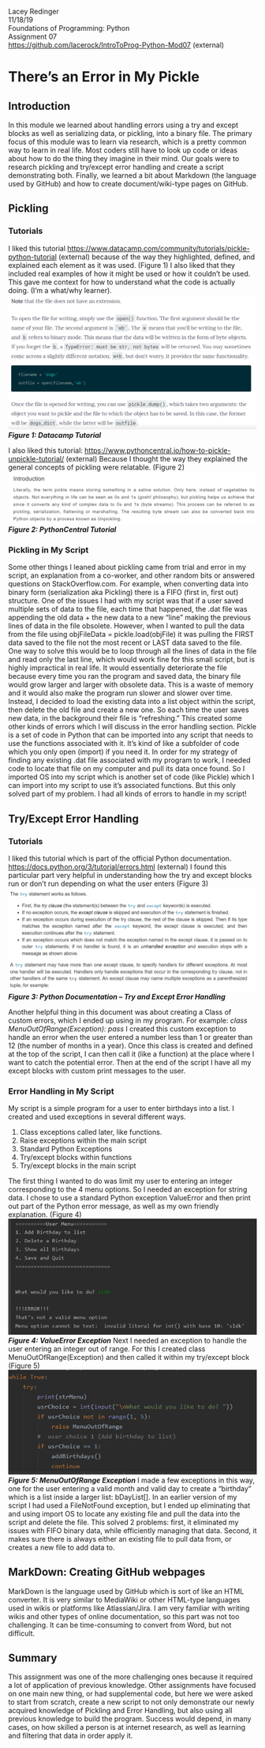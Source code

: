   Lacey Redinger  
  11/18/19  
  Foundations of Programming: Python  
  Assignment 07  
  https://github.com/lacerock/IntroToProg-Python-Mod07 (external)  

# There’s an Error in My Pickle
## Introduction
In this module we learned about handling errors using a try and except blocks as well as serializing data, or pickling, into a binary file. The primary focus of this module was to learn via research, which is a pretty common way to learn in real life. Most coders still have to look up code or ideas about how to do the thing they imagine in their mind. Our goals were to research pickling and try/except error handling and create a script demonstrating both. Finally, we learned a bit about Markdown (the language used by GitHub) and how to create document/wiki-type pages on GitHub.
## Pickling
### Tutorials
I liked this tutorial https://www.datacamp.com/community/tutorials/pickle-python-tutorial (external) because of the way they highlighted, defined, and explained each element as it was used. (Figure 1) I also liked that they included real examples of how it might be used or how it couldn’t be used. This gave me context for how to understand what the code is actually doing. (I’m a what/why learner).
![Figure 1: Datacamp Tutorial](fig1_datacamp.png "Datacamp Tutorial")
***Figure 1: Datacamp Tutorial***

I also liked this tutorial: https://www.pythoncentral.io/how-to-pickle-unpickle-tutorial/ (external) Because I thought the way they explained the general concepts of pickling were relatable. (Figure 2)
![Figure 2: PythonCentral Tutorial](fig2_pythonCentral.png "PythonCentral Tutorial")
***Figure 2: PythonCentral Tutorial***

### Pickling in My Script
Some other things I leaned about pickling came from trial and error in my script, an explanation from a co-worker, and other random bits or answered questions on StackOverflow.com. For example, when converting data into binary form (serialization aka Pickling) there is a FIFO (first in, first out) structure. One of the issues I had with my script was that if a user saved multiple sets of data to the file, each time that happened, the .dat file was appending the old data + the new data to a new “line” making the previous lines of data in the file obsolete. However, when I wanted to pull the data from the file using 
objFileData = pickle.load(objFile) it was pulling the FIRST data saved to the file not the most recent or LAST data saved to the file. One way to solve this would be to loop through all the lines of data in the file and read only the last line, which would work fine for this small script, but is highly impractical in real life. It would essentially deteriorate the file because every time you ran the program and saved data, the binary file would grow larger and larger with obsolete data. This is a waste of memory and it would also make the program run slower and slower over time. Instead, I decided to load the existing data into a list object within the script, then delete the old file and create a new one. So each time the user saves new data, in the background their file is “refreshing.” This created some other kinds of errors which I will discuss in the error handling section. 
Pickle is a set of code in Python that can be imported into any script that needs to use the functions associated with it. It’s kind of like a subfolder of code which you only open (import) if you need it. In order for my strategy of finding any existing .dat file associated with my program to work, I needed code to locate that file on my computer and pull its data once found. So I imported OS into my script which is another set of code (like Pickle) which I can import into my script to use it’s associated functions. But this only solved part of my problem. I had all kinds of errors to handle in my script!

## Try/Except Error Handling
### Tutorials
I liked this tutorial which is part of the official Python documentation. https://docs.python.org/3/tutorial/errors.html (external) I found this particular part very helpful in understanding how the try and except blocks run or don’t run depending on what the user enters (Figure 3)
![Figure 3: Python Documentation – Try and Except Error Handling](fig3_pyDoc-tryExcept.png "Python Documentation – Try and Except Error Handling")
***Figure 3: Python Documentation – Try and Except Error Handling***

Another helpful thing in this document was about creating a Class of custom errors, which I ended up using in my program. For example: 
*class MenuOutOfRange(Exception):
    pass*
I created this custom exception to handle an error when the user entered a number less than 1 or greater than 12 (the number of months in a year). Once this class is created and defined at the top of the script, I can then call it (like a function) at the place where I want to catch the potential error. Then at the end of the script I have all my except blocks with custom print messages to the user.
### Error Handling in My Script
My script is a simple program for a user to enter birthdays into a list. I created and used exceptions in several different ways. 
  1.	Class exceptions called later, like functions. 
  2.	Raise exceptions within the main script
  3.	Standard Python Exceptions
  4.	Try/except blocks within functions
  5.	Try/except blocks in the main script

The first thing I wanted to do was limit my user to entering an integer corresponding to the 4 menu options. So I needed an exception for string data. I chose to use a standard Python exception ValueError and then print out part of the Python error message, as well as my own friendly explanation. (Figure 4)  
![Figure 4: ValueError Exception](fig4_ValueError.png "ValueError Exception")
***Figure 4: ValueError Exception***
Next I needed an exception to handle the user entering an integer out of range. For this I created class MenuOutOfRange(Exception) and then called it within my try/except block (Figure 5)  
![Figure 5: MenuOutOfRange Exception](fig5_MenuOutOfRange.png "MenuOutOfRange Exception")
***Figure 5: MenuOutOfRange Exception***
I made a few exceptions in this way, one for the user entering a valid month and valid day to create a “birthday” which is a list inside a larger list: bDayList[]. In an earlier version of my script I had used a FileNotFound exception, but I ended up eliminating that and using import OS to locate any existing file and pull the data into the script and delete the file. This solved 2 problems: first, it eliminated my issues with FIFO binary data, while efficiently managing that data. Second, it makes sure there is always either an existing file to pull data from, or creates a new file to add data to. 
## MarkDown: Creating GitHub webpages
MarkDown is the language used by GitHub which is sort of like an HTML converter. It is very similar to MediaWiki or other HTML-type languages used in wikis or platforms like Atlassian/Jira. I am very familiar with writing wikis and other types of online documentation, so this part was not too challenging. It can be time-consuming to convert from Word, but not difficult.
## Summary
This assignment was one of the more challenging ones because it required a lot of application of previous knowledge. Other assignments have focused on one main new thing, or had supplemental code, but here we were asked to start from scratch, create a new script to not only demonstrate our newly acquired knowledge of Pickling and Error Handling, but also using all previous knowledge to build the program. Success would depend, in many cases, on how skilled a person is at internet research, as well as learning and filtering that data in order apply it.


